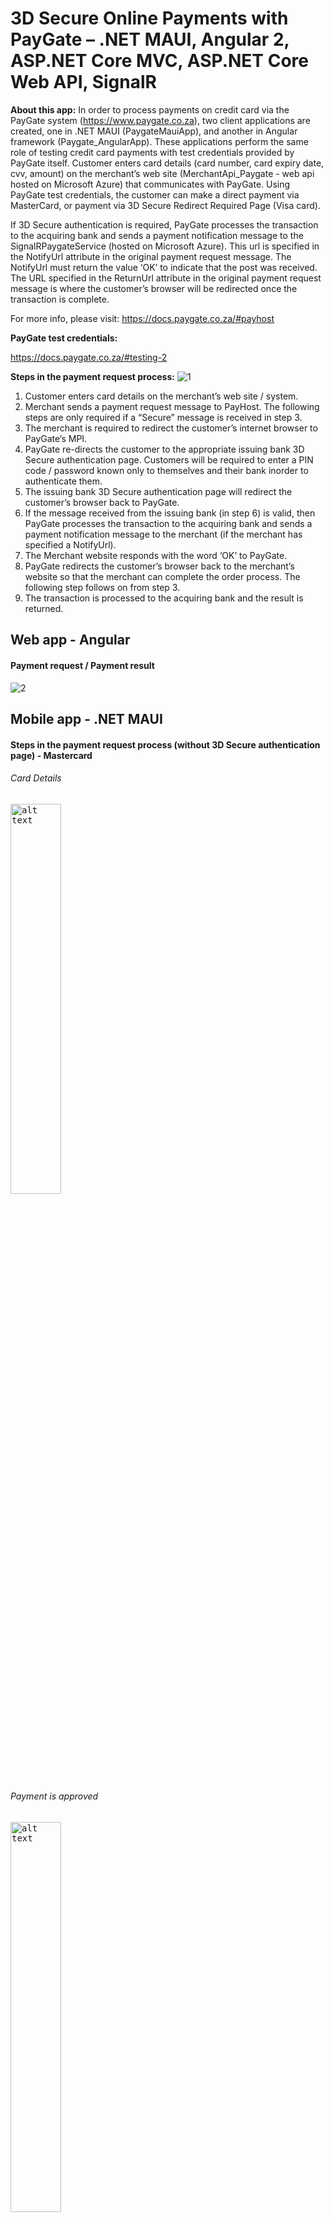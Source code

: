 # 3D Secure Online Payments with PayGate – .NET MAUI, Angular 2, ASP.NET Core MVC, ASP.NET Core Web API, SignalR


**About this app:**  In order to process payments on credit card via the PayGate system (https://www.paygate.co.za), two client applications are created, one in .NET MAUI (PaygateMauiApp), and another in Angular framework (Paygate_AngularApp). 
These applications perform the same role of testing credit card payments with test credentials provided by PayGate itself. Customer enters card details (card number, card expiry date, cvv, amount) on the merchant’s web site 
(MerchantApi_Paygate - web api hosted on Microsoft Azure) that communicates with PayGate. Using PayGate test credentials, the customer can make a direct payment
via MasterCard, or payment via 3D Secure Redirect Required Page (Visa card). 

If 3D Secure authentication is required, PayGate processes the transaction to the acquiring bank and sends a payment notification message 
to the SignalRPaygateService (hosted on Microsoft Azure). This url is specified in the NotifyUrl attribute in the original payment request message. 
The NotifyUrl must return the value ‘OK’ to indicate that the post was received. The URL specified in the ReturnUrl attribute 
in the original payment request message is where the customer’s browser will be redirected once the transaction is complete. 

For more info, please visit: https://docs.paygate.co.za/#payhost

**PayGate test credentials:**

https://docs.paygate.co.za/#testing-2 <br />

**Steps in the payment request process:**
![1](https://github.com/BB9086/PayGate/assets/118169200/492f6cd4-d517-42ec-bdb0-994ca5a846f9)


1. Customer enters card details on the merchant’s web site / system.
2. Merchant sends a payment request message to PayHost. The following steps are only required if a “Secure” message is received in step 3.
3. The merchant is required to redirect the customer’s internet browser to PayGate’s MPI. 
4. PayGate re-directs the customer to the appropriate issuing bank 3D Secure authentication page. Customers will be required to enter a PIN code / password known only to themselves and their bank inorder to authenticate them.
5. The issuing bank 3D Secure authentication page will redirect the customer’s browser back to PayGate.
6. If the message received from the issuing bank (in step 6) is valid, then PayGate processes the transaction to the acquiring bank and sends a payment notification message to the merchant (if the merchant has specified a NotifyUrl).
7. The Merchant website responds with the word ‘OK’ to PayGate.
8. PayGate redirects the customer’s browser back to the merchant’s website so that the merchant can complete the order process. The following step follows on from step 3.
9. The transaction is processed to the acquiring bank and the result is returned.

## Web app - Angular
#### Payment request / Payment result
![2](https://github.com/BB9086/PayGate/assets/118169200/9febf1df-5c07-4b56-864e-1bf2ed31242a)

## Mobile app - .NET MAUI
#### Steps in the payment request process (without 3D Secure authentication page) - Mastercard
###### Card Details
<kbd><img src="https://github.com/BB9086/PayGate/assets/118169200/31b361e9-04cf-437c-9852-beb76d788a85.jpg" alt="alt text" width="40%" height="40%"></kbd><br />
###### Payment is approved
<kbd><img src="https://github.com/BB9086/PayGate/assets/118169200/94535aa5-75c4-4f9e-9429-977601041083.jpg" alt="alt text" width="40%" height="40%"></kbd><br />
#### Steps in the payment request process (with 3D Secure authentication page) - Visa card
###### Card Details
<kbd><img src="https://github.com/BB9086/PayGate/assets/118169200/a574261b-fcbd-4052-82f9-c9da35ffb7c4.jpg" alt="alt text" width="40%" height="40%"></kbd><br />
###### 3D Secure authentication page
<kbd><img src="https://github.com/BB9086/PayGate/assets/118169200/7ba4f595-3bd5-4ab9-9662-d3833a08849e.jpg" alt="alt text" width="40%" height="40%"></kbd><br />
###### Payment is approved 
<kbd><img src="https://github.com/BB9086/PayGate/assets/118169200/5f629d75-161c-4100-98d8-dcb80fd21ad2.jpg" alt="alt text" width="40%" height="40%"></kbd><br />


